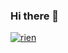 ### Hi there 👋

<a href=""><img src="https://discord.c99.nl/widget/theme-1/885815268914393139.png" alt="rien"/></a>
 
